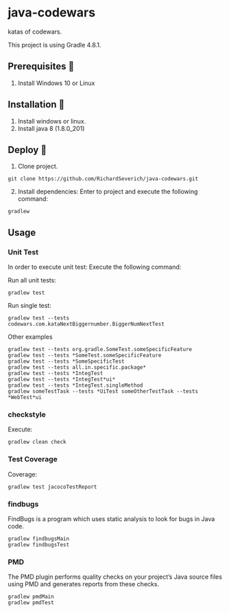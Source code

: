 ﻿# java-codewars

katas of codewars.

This project is using Gradle 4.8.1.

## Prerequisites 🔨

1. Install Windows 10 or Linux

## Installation 🔧

1. Install windows or linux.
2. Install java 8 (1.8.0_201)

## Deploy 🚀

1. Clone project.

```
git clone https://github.com/RichardSeverich/java-codewars.git
```

2. Install dependencies: Enter to project and execute the following command:

```
gradlew
```

## Usage 

### Unit Test

In order to execute unit test: Execute the following command:

Run all unit tests:

```
gradlew test
```

Run single test:

```
gradlew test --tests codewars.com.kataNextBiggernumber.BiggerNumNextTest
```

Other examples

```
gradlew test --tests org.gradle.SomeTest.someSpecificFeature
gradlew test --tests *SomeTest.someSpecificFeature
gradlew test --tests *SomeSpecificTest
gradlew test --tests all.in.specific.package*
gradlew test --tests *IntegTest
gradlew test --tests *IntegTest*ui*
gradlew test --tests *IntegTest.singleMethod
gradlew someTestTask --tests *UiTest someOtherTestTask --tests *WebTest*ui
```

### checkstyle

Execute:

```
gradlew clean check
```


### Test Coverage

Coverage:

```
gradlew test jacocoTestReport
```

### findbugs

FindBugs is a program which uses static analysis to look for bugs in Java code.

```
gradlew findbugsMain
gradlew findbugsTest
```

### PMD

The PMD plugin performs quality checks on your project’s Java source files using PMD and generates reports from these checks.

```
gradlew pmdMain
gradlew pmdTest
```
